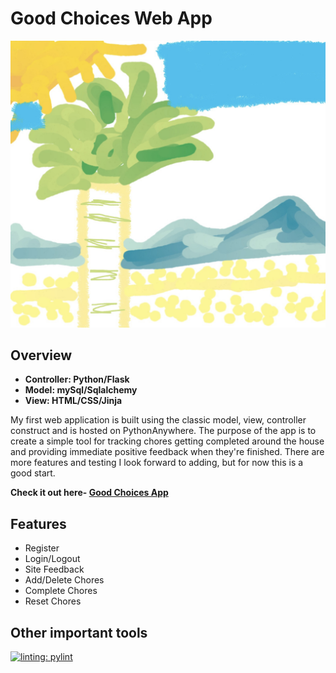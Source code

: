# Good Choices Web App

![image of Good Choices logo.](/flask_package/static/img/IMG_1102.jpeg)

## Overview

- **Controller: Python/Flask**
- **Model: mySql/Sqlalchemy**
- **View: HTML/CSS/Jinja**

My first web application is built using the classic model, view, controller construct and is hosted on PythonAnywhere.  The purpose of the app is to create a simple tool for tracking chores getting completed around the house and providing immediate positive feedback when they're finished.  There are more features and testing I look forward to adding, but for now this is a good start.

**Check it out here- [Good Choices App](https://ralphcorey.pythonanywhere.com)**

## Features

- Register
- Login/Logout
- Site Feedback
- Add/Delete Chores
- Complete Chores
- Reset Chores

## Other important tools

[![linting: pylint](https://img.shields.io/badge/linting-pylint-yellowgreen)](https://github.com/pylint-dev/pylint)
